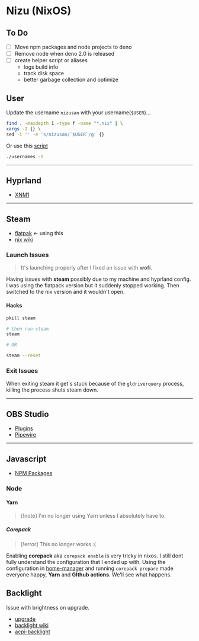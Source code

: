 # Nizu (NixOS)

## To Do

- [ ] Move npm packages and node projects to deno
- [ ] Remove node when deno 2.0 is released
- [ ] create helper script or aliases
  - logs build info
  - track disk space
  - better garbage collection and optimize

## User

Update the username `nizusan` with your username(`$USER`)...

```sh
find . -maxdepth 1 -type f -name "*.nix" | \
xargs -I {} \
sed -i '' -e 's/nizusan/`$USER`/g' {}
```

Or use this [script](./usernames)

```sh
./usernames -h
```

---

## Hyprland

- [XNM1](https://github.com/XNM1/linux-nixos-hyprland-config-dotfiles)

---

## Steam

- [flatpak](https://flathub.org/apps/com.valvesoftware.Steam) <- using this
- [nix wiki](https://nixos.wiki/wiki/Steam)

### Launch Issues

> It's launching properly after I fixed an issue with **wofi**.

Having issues with **steam** possibly due to my machine and hyprland config. I was using the flatpack version but it suddenly stopped working. Then switched to the nix version and it wouldn't open.

#### Hacks

```sh
pkill steam

# then run steam
steam

# OR

steam --reset
```

### Exit Issues

When exiting steam it get's stuck because of the `gldriverquery` process, killing the process shuts steam down.

---

## OBS Studio

- [Plugins](https://nixos.wiki/wiki/OBS_Studio)
- [Pipewire](https://nixos.wiki/wiki/PipeWire)

---

## Javascript

- [NPM Packages](https://matthewrhone.dev/nixos-npm-globally)

### Node

#### Yarn

> [!note] I'm no longer using Yarn unless I absolutely have to.

##### Corepack

> [!error] This no longer works :(

Enabling **corepack** aka `corepack enable` is very tricky in nixos. I still dont fully understand the configuration that I ended up with. Using the configuration in [home-manager](./home-manager.nix) and running `corepack prepare` made everyone happy, **Yarn** and **GIthub actions**. We'll see what happens.

## Backlight

Issue with brightness on upgrade.

- [upgrade](https://github.com/NixOS/nixpkgs/issues/225902)
- [backlight wiki](https://nixos.wiki/wiki/Backlight#brightnessctl)
- [acpi-backlight](https://github.com/NixOS/nixos-hardware/issues/512)
